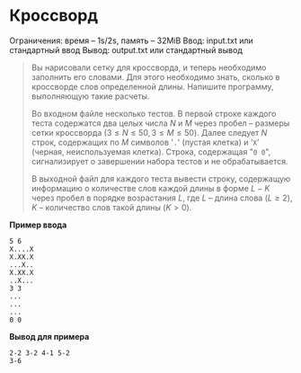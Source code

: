 # Кроссворд

Ограничения: время – 1s/2s, память – 32MiB Ввод: input.txt или стандартный ввод Вывод: output.txt или стандартный вывод

> Вы нарисовали сетку для кроссворда, и теперь необходимо заполнить его словами. Для этого необходимо знать, сколько в кроссворде слов определенной длины. Напишите программу, выполняющую такие расчеты.
>
> Во входном файле несколько тестов. В первой строке каждого теста содержатся два целых числа $N$ и $M$ через пробел – размеры сетки кроссворда $(3 ≤ N ≤ 50, 3 ≤ M ≤ 50)$. Далее следует $N$ строк, содержащих по $M$ символов '`.`' (пустая клетка) и '`X`' (черная, неиспользуемая клетка). Строка, содержащая "`0 0`", сигнализирует о завершении набора тестов и не обрабатывается.
>
> В выходной файл для каждого теста вывести строку, содержащую информацию о количестве слов каждой длины в форме $L − K$ через пробел в порядке возрастания $L$, где $L$ – длина слова $(L ≥ 2)$, $K$ – количество слов такой длины $(K > 0)$.

**Пример ввода**
```
5 6
X....X
X.XX.X
...X..
X.XX.X
..X...
3 3
...
...
...
0 0
```
**Вывод для примера**
```
2-2 3-2 4-1 5-2
3-6
```
